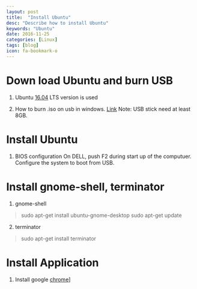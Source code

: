 ```yaml
---
layout: post
title:  "Install Ubuntu"
desc: "Describe how to install Ubuntu"
keywords: "Ubuntu"
date: 2016-11-25
categories: [Linux]
tags: [blog]
icon: fa-bookmark-o
---
```


# Down load Ubuntu and burn USB
1. Ubuntu [16.04](https://www.ubuntu.com/download/desktop) LTS version is used

2. How to burn .iso on usb in windows. [Link](https://www.ubuntu.com/download/desktop/create-a-usb-stick-on-windows)
Note: USB stick need at least 8GB.

# Install Ubuntu
1. BIOS configuration
On DELL, push F2 during start up of the computuer.
Configure the system to boot from USB.

# Install gnome-shell, terminator
1. gnome-shell
> sudo apt-get install ubuntu-gnome-desktop
> sudo apt-get update
2. terminator
> sudo apt-get install terminator

# Install Application
1. Install google [chrome](https://www.google.com/chrome/browser/desktop/index.html)]



